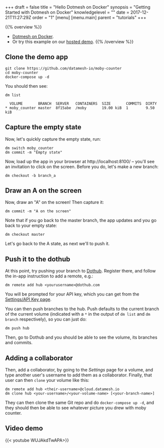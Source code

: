 +++
draft = false
title = "Hello Dotmesh on Docker"
synopsis = "Getting Started with Dotmesh on Docker"
knowledgelevel = ""
date = 2017-12-21T11:27:29Z
order = "1"
[menu]
  [menu.main]
    parent = "tutorials"
+++

{{% overview %}}
* [Dotmesh on Docker](/install-setup/docker/).
* Or try this example on our [hosted demo](/install-setup/katacoda/).
{{% /overview %}}

## Clone the demo app

```plain
git clone https://github.com/datamesh-io/moby-counter
cd moby-counter
docker-compose up -d
```

You should then see:
```plain
dm list
```
```plain
  VOLUME       BRANCH  SERVER   CONTAINERS  SIZE       COMMITS  DIRTY
* moby_counter master  8f15abe  /moby       19.00 kiB  1        9.50 kiB
```

## Capture the empty state

Now, let's quickly capture the empty state, run:
```plain
dm switch moby_counter
dm commit -m "Empty state"
```

Now, load up the app in your browser at http://localhost:8100/ – you'll see an invitation to click on the screen. Before you do, let's make a new branch:
```plain
dm checkout -b branch_a
```

## Draw an A on the screen

Now, draw an "A" on the screen! Then capture it:
```plain
dm commit -m "A on the screen"
```

Note that if you go back to the master branch, the app updates and you go back to your empty state:

```plain
dm checkout master
```

Let's go back to the A state, as next we'll to push it.

## Push it to the dothub

At this point, try pushing your branch to [Dothub](https://dothub.com).
Register there, and follow the in-app instruction to add a remote, e.g.:

```plain
dm remote add hub <yourusername>@dothub.com
```
You will be prompted for your API key, which you can get from the [Settings/API Key page](https://saas.dotmesh.io/ui/settings/apikey).

You can then push branches to the hub. Push defaults to the current branch of the current volume (indicated with a `*` in the output of `dm list` and `dm branch` respectively), so you can just do:

```plain
dm push hub
```

Then, go to Dothub and you should be able to see the volume, its branches and commits.

## Adding a collaborator

Then, add a collaborator, by going to the _Settings_ page for a volume, and type another user's username to add them as a collaborator.
Finally, that user can then `clone` your volume like this:

```plain
dm remote add hub <their-username>@cloud.datamesh.io
dm clone hub <your-username>/<your-volume-name> [<your-branch-name>]
```

They can then clone the same Git repo and do `docker-compose up -d`, and they should then be able to see whatever picture you drew with moby counter.

## Video demo

{{< youtube WUJAkdTwAPA>}}
